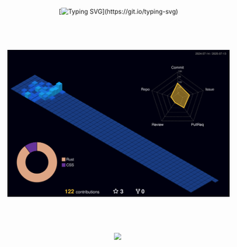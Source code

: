 <div align="center">
<br><br><br>

[![Typing SVG](https://readme-typing-svg.herokuapp.com?font=Fira+Code&pause=1000&width=435&lines=Hi+there%2C+I'm+FaBomb.;I'm+a+web+engineer.)](https://git.io/typing-svg)

<br><br><br>

![](./profile-3d-contrib/profile-night-view.svg)

<br><br><br>

<p align="center">
  <a href="mailto:fabomb.stokedlab@gmail.com"><img src="https://img.shields.io/badge/Gmail-d14836?style=flat-square&logo=Gmail&logoColor=white&link=94jaesoon.jeong@gmail.com"/></a>&nbsp
</p>

</div>